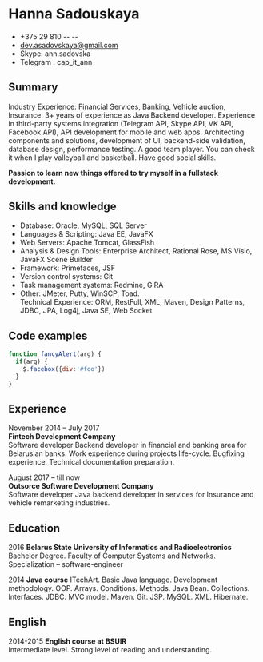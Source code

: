 ﻿# Hanna Sadouskaya

####
* +375 29 810 -- --
* <dev.asadovskaya@gmail.com>
* Skype: ann.sadovska
* Telegram : cap_it_ann

## Summary

Industry Experience: Financial Services, Banking, Vehicle auction, Insurance. 3+ years of experience as Java Backend developer. Experience in third-party systems integration (Telegram API, Skype API, VK API, Facebook API), API development for mobile and web apps. Architecting components and solutions, development of UI, backend-side validation, database design, performance testing.
A good team player. You can check it when I play valleyball and basketball. Have good social skills.

**Passion to learn new things offered to try myself in a fullstack development.**
</br>
## Skills and knowledge

* Database: Oracle, MySQL, SQL Server
* Languages & Scripting: Java EE, JavaFX
* Web Servers: Apache Tomcat, GlassFish
* Analysis & Design Tools: Enterprise Architect, Rational Rose, MS Visio, JavaFX Scene Builder
* Framework: Primefaces, JSF
* Version control systems: Git
* Task management systems: Redmine, GIRA
* Other: JMeter, Putty, WinSCP, Toad.</br>
Technical Experience: ORM, RestFull, XML, Maven, Design Patterns, JDBC, JPA, Log4j, Java SE, Web Socket

## Code examples

```javascript
function fancyAlert(arg) {
  if(arg) {
    $.facebox({div:'#foo'})
  }
}
```

## Experience
November 2014 – July 2017 </br>
**Fintech Development Company** </br>
Software developer
Backend developer in financial and banking area for Belarusian banks. Work experience during projects life-cycle. Bugfixing experience. Technical documentation preparation.

August 2017 – till now </br>
**Outsorce Software Development Company** </br>
Software developer
Java backend developer in services for Insurance and vehicle remarketing industries.

## Education
2016 **Belarus State University of Informatics and Radioelectronics**
Bachelor Degree. Faculty of Computer Systems and Networks. Specialization – software-engineer

2014 **Java course**
ITechArt. Basic Java language. Development methodology. OOP. Arrays. Conditions. Methods. Java Bean. Collections. Interfaces. JDBC. MVC model. Maven. Git. JSP. MySQL. XML. Hibernate.

## English
2014-2015 **English course at BSUIR** </br>
Intermediate level. Strong level of reading and understanding.
